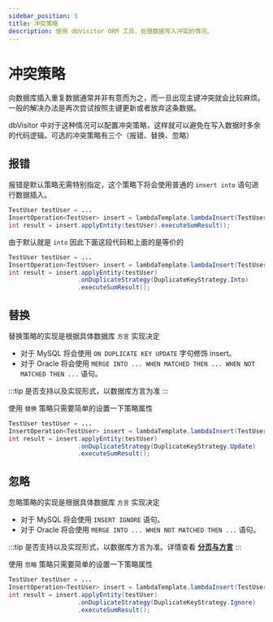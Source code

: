```yaml
---
sidebar_position: 3
title: 冲突策略
description: 使用 dbVisitor ORM 工具，处理数据写入冲突的情况。
---
```

# 冲突策略

向数据库插入重复数据通常并非有意而为之，而一旦出现主键冲突就会比较麻烦。一般的解决办法是再次尝试按照主键更新或者放弃这条数据。

dbVisitor 中对于这种情况可以配置冲突策略，这样就可以避免在写入数据时多余的代码逻辑。可选的冲突策略有三个（报错、替换、忽略）

## 报错

报错是默认策略无需特别指定，这个策略下将会使用普通的 `insert into` 语句进行数据插入。

```java
TestUser testUser = ...
InsertOperation<TestUser> insert = lambdaTemplate.lambdaInsert(TestUser.class);
int result = insert.applyEntity(testUser).executeSumResult();
```

由于默认就是 `into` 因此下面这段代码和上面的是等价的

```java {4}
TestUser testUser = ...
InsertOperation<TestUser> insert = lambdaTemplate.lambdaInsert(TestUser.class);
int result = insert.applyEntity(testUser)
                   .onDuplicateStrategy(DuplicateKeyStrategy.Into)
                   .executeSumResult();
```

## 替换

替换策略的实现是根据具体数据库 `方言` 实现决定

- 对于 MySQL 将会使用 ``ON DUPLICATE KEY UPDATE`` 字句修饰 insert。
- 对于 Oracle 将会使用 ``MERGE INTO ... WHEN MATCHED THEN ... WHEN NOT MATCHED THEN ...`` 语句。

:::tip
是否支持以及实现形式，以数据库方言为准
:::

使用 `替换` 策略只需要简单的设置一下策略属性

```java {4}
TestUser testUser = ...
InsertOperation<TestUser> insert = lambdaTemplate.lambdaInsert(TestUser.class);
int result = insert.applyEntity(testUser)
                   .onDuplicateStrategy(DuplicateKeyStrategy.Update)
                   .executeSumResult();
```

## 忽略

忽略策略的实现是根据具体数据库 `方言` 实现决定

- 对于 MySQL 将会使用 `INSERT IGNORE` 语句。
- 对于 Oracle 将会使用 `MERGE INTO ... WHEN NOT MATCHED THEN ...` 语句。

:::tip
是否支持以及实现形式，以数据库方言为准。详情查看 **[分页与方言](../page.mdx)**
:::

使用 `忽略` 策略只需要简单的设置一下策略属性

```java {4}
TestUser testUser = ...
InsertOperation<TestUser> insert = lambdaTemplate.lambdaInsert(TestUser.class);
int result = insert.applyEntity(testUser)
                   .onDuplicateStrategy(DuplicateKeyStrategy.Ignore)
                   .executeSumResult();
```
